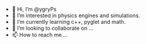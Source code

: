 - 👋 Hi, I’m @ygryPs
- 👀 I’m interested in physics engines and simulations.
- 🌱 I’m currently learning c++, pyglet and math.
- 💞️ I’m looking to collaborate on ...
- 📫 How to reach me ...

<!---
ygryPs/ygryPs is a ✨ special ✨ repository because its `README.md` (this file) appears on your GitHub profile.
You can click the Preview link to take a look at your changes.
--->
